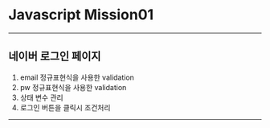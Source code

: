# Javascript Mission01

---

## 네이버 로그인 페이지

1. email 정규표현식을 사용한 validation
2. pw 정규표현식을 사용한 validation
3. 상태 변수 관리
4. 로그인 버튼을 클릭시 조건처리

---



